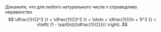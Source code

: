 Докажите, что для любого натурального числа $n$ справедливо неравенство
 $$ 
\dfrac{1}{{2^2 }} + \dfrac{1}{{3^2 }} +  \ldots  + \dfrac{1}{{(n + 1)^2 }} <  n\left( {1 - \sqrt[n]{{\dfrac{1}{2}}}} \right).
 $$ 